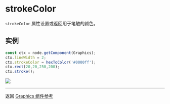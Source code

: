 # strokeColor

`strokeColor` 属性设置或返回用于笔触的颜色。

## 实例

```ts
const ctx = node.getComponent(Graphics);
ctx.lineWidth = 2;
ctx.strokeColor = hexToColor('#0000ff');
ctx.rect(20,20,250,200);
ctx.stroke();
```

<a href="strokeColor.png"><img src="strokeColor.png"></a>


<hr>

返回 [Graphics 组件参考](../graphics.md)
